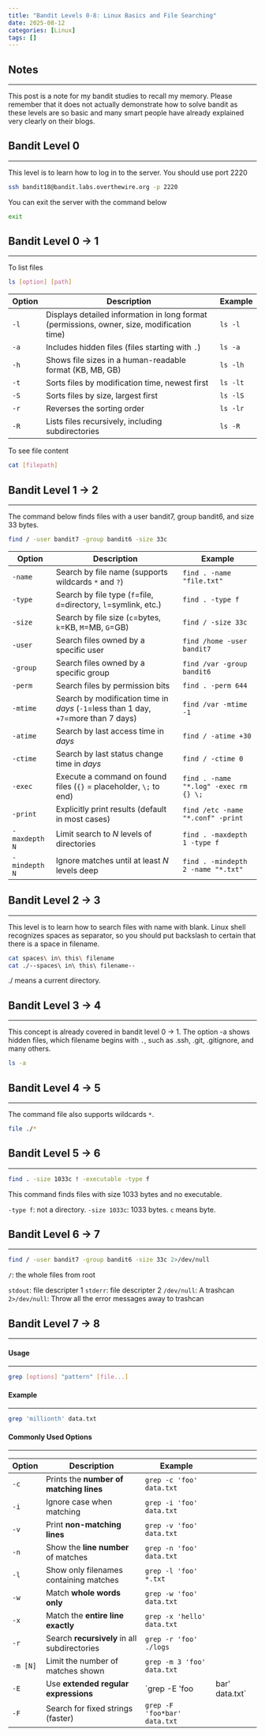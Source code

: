 ```yaml
---
title: "Bandit Levels 0-8: Linux Basics and File Searching"
date: 2025-08-12
categories: [Linux]
tags: []
---
```


## Notes
---
This post is a note for my bandit studies to recall my memory.
Please remember that it does not actually demonstrate how to solve bandit as these levels are so basic and many smart people have already explained very clearly on their blogs.

## Bandit Level 0
---
This level is to learn how to log in to the server.
You should use port 2220
```bash
ssh bandit18@bandit.labs.overthewire.org -p 2220
```

You can exit the server with the command below
```bash
exit
```

## Bandit Level 0 -> 1
---
To list files
```bash
ls [option] [path]
```

| Option | Description                                                                                | Example  |
| ------ | ------------------------------------------------------------------------------------------ | -------- |
| `-l`   | Displays detailed information in long format (permissions, owner, size, modification time) | `ls -l`  |
| `-a`   | Includes hidden files (files starting with `.`)                                            | `ls -a`  |
| `-h`   | Shows file sizes in a human-readable format (KB, MB, GB)                                   | `ls -lh` |
| `-t`   | Sorts files by modification time, newest first                                             | `ls -lt` |
| `-S`   | Sorts files by size, largest first                                                         | `ls -lS` |
| `-r`   | Reverses the sorting order                                                                 | `ls -lr` |
| `-R`   | Lists files recursively, including subdirectories                                          | `ls -R`  |

To see file content
```bash
cat [filepath]
```

## Bandit Level 1 -> 2
---
The command below finds files with a user bandit7, group bandit6, and size 33 bytes.

```bash
find / -user bandit7 -group bandit6 -size 33c
```
| Option        | Description                                                                         | Example                               |
| ------------- | ----------------------------------------------------------------------------------- | ------------------------------------- |
| `-name`       | Search by file name (supports wildcards `*` and `?`)                                | `find . -name "file.txt"`             |
| `-type`       | Search by file type (`f`=file, `d`=directory, `l`=symlink, etc.)                    | `find . -type f`                      |
| `-size`       | Search by file size (`c`=bytes, `k`=KB, `M`=MB, `G`=GB)                             | `find / -size 33c`                    |
| `-user`       | Search files owned by a specific user                                               | `find /home -user bandit7`            |
| `-group`      | Search files owned by a specific group                                              | `find /var -group bandit6`            |
| `-perm`       | Search files by permission bits                                                     | `find . -perm 644`                    |
| `-mtime`      | Search by modification time in *days* (`-1`=less than 1 day, `+7`=more than 7 days) | `find /var -mtime -1`                 |
| `-atime`      | Search by last access time in *days*                                                | `find / -atime +30`                   |
| `-ctime`      | Search by last status change time in *days*                                         | `find / -ctime 0`                     |
| `-exec`       | Execute a command on found files (`{}` = placeholder, `\;` to end)                  | `find . -name "*.log" -exec rm {} \;` |
| `-print`      | Explicitly print results (default in most cases)                                    | `find /etc -name "*.conf" -print`     |
| `-maxdepth N` | Limit search to *N* levels of directories                                           | `find . -maxdepth 1 -type f`          |
| `-mindepth N` | Ignore matches until at least *N* levels deep                                       | `find . -mindepth 2 -name "*.txt"`    |

## Bandit Level 2 -> 3
---
This level is to learn how to search files with name with blank. 
Linux shell recognizes spaces as separator, so you should put backslash to certain that there is a space in filename.

```bash
cat spaces\ in\ this\ filename
cat ./--spaces\ in\ this\ filename-- 
```

./ means a current directory.

## Bandit Level 3 -> 4
---
This concept is already covered in bandit level 0 -> 1. The option -a shows hidden files, which filename begins with `.`, such as .ssh, .git, .gitignore, and many others.

```bash
ls -a
```

## Bandit Level 4 -> 5
---
The command file also supports wildcards `*`.

```bash
file ./*
```

## Bandit Level 5 -> 6
---
```bash
find . -size 1033c ! -executable -type f
```
This command finds files with size 1033 bytes and no executable.

`-type f`: not a directory.
`-size 1033c`: 1033 bytes. `c` means byte.

## Bandit Level 6 -> 7
---
```bash
find / -user bandit7 -group bandit6 -size 33c 2>/dev/null
```

`/`: the whole files from root

`stdout`: file descripter 1
`stderr`: file descripter 2
`/dev/null`: A trashcan
`2>/dev/null`: Throw all the error messages away to trashcan

## Bandit Level 7 -> 8
---
#### Usage
---
```bash
grep [options] "pattern" [file...]
```

#### Example
---
```bash
grep 'millionth' data.txt
```

#### Commonly Used Options
---
| Option   | Description                                  | Example                      |                 |
| -------- | -------------------------------------------- | ---------------------------- | --------------- |
| `-c`     | Prints the **number of matching lines**      | `grep -c 'foo' data.txt`     |                 |
| `-i`     | Ignore case when matching                    | `grep -i 'foo' data.txt`     |                 |
| `-v`     | Print **non-matching lines**                 | `grep -v 'foo' data.txt`     |                 |
| `-n`     | Show the **line number** of matches          | `grep -n 'foo' data.txt`     |                 |
| `-l`     | Show only filenames containing matches       | `grep -l 'foo' *.txt`        |                 |
| `-w`     | Match **whole words only**                   | `grep -w 'foo' data.txt`     |                 |
| `-x`     | Match the **entire line exactly**            | `grep -x 'hello' data.txt`   |                 |
| `-r`     | Search **recursively** in all subdirectories | `grep -r 'foo' ./logs`       |                 |
| `-m [N]` | Limit the number of matches shown            | `grep -m 3 'foo' data.txt`   |                 |
| `-E`     | Use **extended regular expressions**         | \`grep -E 'foo               | bar' data.txt\` |
| `-F`     | Search for fixed strings (faster)            | `grep -F 'foo*bar' data.txt` |                 |